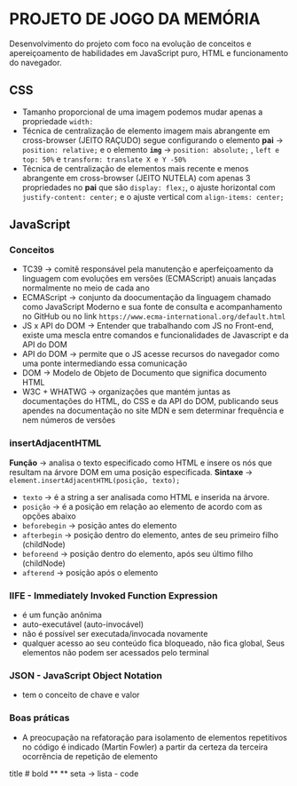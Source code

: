# PROJETO DE JOGO DA MEMÓRIA
Desenvolvimento do projeto com foco na evolução de conceitos e apereiçoamento de habilidades em JavaScript puro, HTML e funcionamento do navegador.

## CSS
- Tamanho proporcional de uma imagem podemos mudar apenas a propriedade `width:`
- Técnica de centralização de elemento imagem mais abrangente em cross-browser (JEITO RAÇUDO) segue configurando o elemento **pai** &rarr; `position: relative;` e o elemento **`img`** &rarr; `position: absolute;` , `left e top: 50%` e `transform: translate X e Y -50% `
- Técnica de centralização de elementos mais recente e menos abrangente em cross-browser (JEITO NUTELA) com apenas 3 propriedades no **pai** que são `display: flex;`, o ajuste horizontal com `justify-content: center;` e o ajuste vertical com `align-items: center;`

## JavaScript
### Conceitos
- TC39 &rarr; comitê responsável pela manutenção e aperfeiçoamento da linguagem com evoluções em versões (ECMAScript) anuais lançadas normalmente no meio de cada ano
- ECMAScript &rarr; conjunto da doocumentação da linguagem chamado como JavaScript Moderno e sua fonte de consulta e acompanhamento no GitHub ou no link `https://www.ecma-international.org/default.html`
- JS x API do DOM &rarr; Entender que trabalhando com JS no Front-end, existe uma mescla entre comandos e funcionalidades de Javascript e da API do DOM
- API do DOM &rarr; permite que o JS acesse recursos do navegador como uma ponte intermediando essa comunicação
- DOM &rarr; Modelo de Objeto de Documento que significa documento HTML
- W3C + WHATWG &rarr; organizações que mantém juntas as documentações do HTML, do CSS e da API do DOM, publicando seus apendes na documentação no site MDN e sem determinar frequência e nem números de versões

### insertAdjacentHTML
**Função** &rarr; analisa o texto especificado como HTML e insere os nós que resultam na árvore DOM em uma posição especificada.
**Sintaxe**  &rarr; `element.insertAdjacentHTML(posição, texto);`
- `texto` &rarr; é a string a ser analisada como HTML e inserida na árvore.
- `posição` &rarr; é a posição em relação ao elemento de acordo com as opções abaixo
- `beforebegin` &rarr; posição antes do elemento
- `afterbegin` &rarr; posição dentro do elemento, antes de seu primeiro filho (childNode)
- `beforeend` &rarr; posição dentro do elemento, após seu último filho (childNode)
- `afterend` &rarr; posição após o elemento

### IIFE - Immediately Invoked Function Expression
- é um função anônima
- auto-executável (auto-invocável)
- não é possível ser executada/invocada novamente
- qualquer acesso ao seu conteúdo fica bloqueado, não fica global, Seus elementos não podem ser acessados pelo terminal

### JSON - JavaScript Object Notation
- tem o conceito de chave e valor

### Boas práticas
- A preocupação na refatoração para isolamento de elementos repetitivos no código é indicado (Martin Fowler) a partir da certeza da terceira ocorrência de repetição de elemento







title   #
bold    ** **
seta    &rarr;
lista   - 
code    ` `




